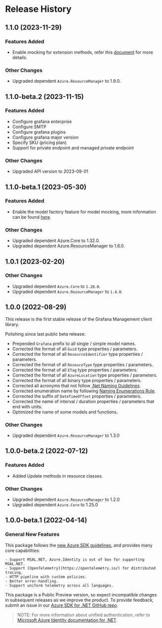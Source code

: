 # Release History

## 1.1.0 (2023-11-29)

### Features Added

- Enable mocking for extension methods, refer this [document](https://aka.ms/azsdk/net/mocking) for more details.

### Other Changes

- Upgraded dependent `Azure.ResourceManager` to 1.9.0.

## 1.1.0-beta.2 (2023-11-15)

### Features Added
- Configure grafana enterprise
- Configure SMTP
- Configure grafana plugins
- Configure grafana major version
- Specify SKU (pricing plan)
- Support for private endpoint and managed private endpoint

### Other Changes
- Upgraded API version to 2023-09-01

## 1.1.0-beta.1 (2023-05-30)

### Features Added

- Enable the model factory feature for model mocking, more information can be found [here](https://azure.github.io/azure-sdk/dotnet_introduction.html#dotnet-mocking-factory-builder).

### Other Changes

- Upgraded dependent Azure.Core to 1.32.0.
- Upgraded dependent Azure.ResourceManager to 1.6.0.

## 1.0.1 (2023-02-20)

### Other Changes

- Upgraded dependent `Azure.Core` to `1.28.0`.
- Upgraded dependent `Azure.ResourceManager` to `1.4.0`.

## 1.0.0 (2022-08-29)

This release is the first stable release of the Grafana Management client library.

Polishing since last public beta release:
- Prepended `Grafana` prefix to all single / simple model names.
- Corrected the format of all `Guid` type properties / parameters.
- Corrected the format of all `ResourceIdentifier` type properties / parameters.
- Corrected the format of all `ResouceType` type properties / parameters.
- Corrected the format of all `ETag` type properties / parameters.
- Corrected the format of all `AzureLocation` type properties / parameters.
- Corrected the format of all binary type properties / parameters.
- Corrected all acronyms that not follow [.Net Naming Guidelines](https://docs.microsoft.com/dotnet/standard/design-guidelines/naming-guidelines).
- Corrected enumeration name by following [Naming Enumerations Rule](https://docs.microsoft.com/dotnet/standard/design-guidelines/names-of-classes-structs-and-interfaces#naming-enumerations).
- Corrected the suffix of `DateTimeOffset` properties / parameters.
- Corrected the name of interval / duration properties / parameters that end with units.
- Optimized the name of some models and functions.

### Other Changes

- Upgraded dependent `Azure.ResourceManager` to 1.3.0

## 1.0.0-beta.2 (2022-07-12)

### Features Added

- Added Update methods in resource classes.

### Other Changes

- Upgraded dependent `Azure.ResourceManager` to 1.2.0
- Upgraded dependent `Azure.Core` to 1.25.0

## 1.0.0-beta.1 (2022-04-14)

### General New Features

This package follows the [new Azure SDK guidelines](https://azure.github.io/azure-sdk/general_introduction.html), and provides many core capabilities:

    - Support MSAL.NET, Azure.Identity is out of box for supporting MSAL.NET.
    - Support [OpenTelemetry](https://opentelemetry.io/) for distributed tracing.
    - HTTP pipeline with custom policies.
    - Better error-handling.
    - Support uniform telemetry across all languages.

This package is a Public Preview version, so expect incompatible changes in subsequent releases as we improve the product. To provide feedback, submit an issue in our [Azure SDK for .NET GitHub repo](https://github.com/Azure/azure-sdk-for-net/issues).

> NOTE: For more information about unified authentication, refer to [Microsoft Azure Identity documentation for .NET](https://docs.microsoft.com//dotnet/api/overview/azure/identity-readme?view=azure-dotnet).
